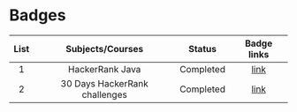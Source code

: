 # Badges



|  List |             Subjects/Courses      |        Status       | Badge links |                                                      
| :---: | :--------------------------------------: | :-----------------: | :------------------------: | 
|   1   | HackerRank Java                         |  Completed         | [link](https://github.com/AbuNSarker/Java_and_JavaEE_works/blob/main/Badges/30_days_of_code_gold_badge_with_5_star.png)        |
|   2   |  30 Days HackerRank challenges           |  Completed        | [link](https://github.com/AbuNSarker/Java_and_JavaEE_works/blob/main/Badges/Java_gold_badge_with_5_star.png)        |
